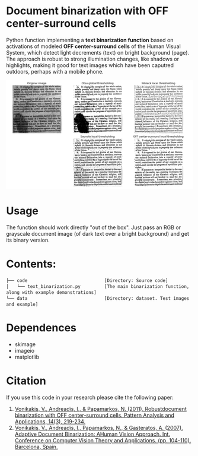 # Document binarization with OFF center-surround cells
Python function implementing a **text binarization function** based on activations of modeled **OFF center-surround cells** of the Human Visual System, which detect light decrements (text) on bright background (page). The approach is robust to strong illumination changes, like shadows or highlights, making it good for text images which have been caputred outdoors, perhaps with a mobile phone. 

![example](data/example.png "example")

# Usage
The function should work directly "out of the box". Just pass an RGB or grayscale document image (of dark text over a bright background) and get its binary version. 


# Contents:
```tree
├── code                             [Directory: Source code]
│   └── text_binarization.py         [The main binarization function, along with example demonstrations] 
└── data                             [Directory: dataset. Test images and example]
```


# Dependences
- skimage
- imageio
- matplotlib


# Citation
If you use this code in your research please cite the following paper:
1. [Vonikakis, V., Andreadis, I., & Papamarkos, N. (2011). Robustdocument binarization with OFF center-surround cells. Pattern Analysis and Applications, 14(3), 219-234.](https://www.researchgate.net/publication/226333284_Robust_document_binarization_with_OFF_center-surround_cells)
2. [Vonikakis, V., Andreadis, I., Papamarkos, N., & Gasteratos, A. (2007). Adaptive Document Binarization: AHuman Vision Approach. Int. Conference on Computer Vision Theory and Applications. (pp. 104-110). Barcelona, Spain.](https://www.researchgate.net/publication/221415249_Adaptive_document_binarization_A_human_vision_approach)
